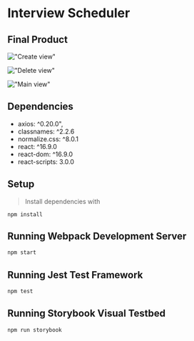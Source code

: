 # Interview Scheduler


## Final Product

!["Create view"](https://github.com/dreamb0yDani/scheduler/blob/master/docs/create%20view.png?raw=true)

!["Delete view"](https://github.com/dreamb0yDani/scheduler/blob/master/docs/Delete%20view.png?raw=true)

!["Main view"](https://github.com/dreamb0yDani/scheduler/blob/master/docs/main%20view.png?raw=true)

## Dependencies

- axios: ^0.20.0",
- classnames: ^2.2.6
- normalize.css: ^8.0.1
- react: ^16.9.0
- react-dom: ^16.9.0
- react-scripts: 3.0.0

## Setup

>Install dependencies with
```
npm install
```

## Running Webpack Development Server

```sh
npm start
```

## Running Jest Test Framework

```sh
npm test
```

## Running Storybook Visual Testbed

```sh
npm run storybook
```
